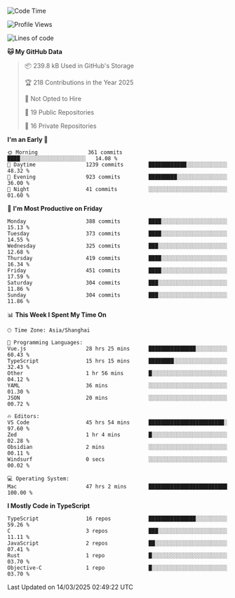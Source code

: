 <!--START_SECTION:waka-->
![Code Time](http://img.shields.io/badge/Code%20Time-3%2C231%20hrs%2052%20mins-blue)

![Profile Views](http://img.shields.io/badge/Profile%20Views-81-blue)

![Lines of code](https://img.shields.io/badge/From%20Hello%20World%20I%27ve%20Written-2.9%20million%20lines%20of%20code-blue)

**🐱 My GitHub Data** 

> 📦 239.8 kB Used in GitHub's Storage 
 > 
> 🏆 218 Contributions in the Year 2025
 > 
> 🚫 Not Opted to Hire
 > 
> 📜 19 Public Repositories 
 > 
> 🔑 16 Private Repositories 
 > 
**I'm an Early 🐤** 

```text
🌞 Morning                361 commits         ████░░░░░░░░░░░░░░░░░░░░░   14.08 % 
🌆 Daytime                1239 commits        ████████████░░░░░░░░░░░░░   48.32 % 
🌃 Evening                923 commits         █████████░░░░░░░░░░░░░░░░   36.00 % 
🌙 Night                  41 commits          ░░░░░░░░░░░░░░░░░░░░░░░░░   01.60 % 
```
📅 **I'm Most Productive on Friday** 

```text
Monday                   388 commits         ████░░░░░░░░░░░░░░░░░░░░░   15.13 % 
Tuesday                  373 commits         ████░░░░░░░░░░░░░░░░░░░░░   14.55 % 
Wednesday                325 commits         ███░░░░░░░░░░░░░░░░░░░░░░   12.68 % 
Thursday                 419 commits         ████░░░░░░░░░░░░░░░░░░░░░   16.34 % 
Friday                   451 commits         ████░░░░░░░░░░░░░░░░░░░░░   17.59 % 
Saturday                 304 commits         ███░░░░░░░░░░░░░░░░░░░░░░   11.86 % 
Sunday                   304 commits         ███░░░░░░░░░░░░░░░░░░░░░░   11.86 % 
```


📊 **This Week I Spent My Time On** 

```text
🕑︎ Time Zone: Asia/Shanghai

💬 Programming Languages: 
Vue.js                   28 hrs 25 mins      ███████████████░░░░░░░░░░   60.43 % 
TypeScript               15 hrs 15 mins      ████████░░░░░░░░░░░░░░░░░   32.43 % 
Other                    1 hr 56 mins        █░░░░░░░░░░░░░░░░░░░░░░░░   04.12 % 
YAML                     36 mins             ░░░░░░░░░░░░░░░░░░░░░░░░░   01.30 % 
JSON                     20 mins             ░░░░░░░░░░░░░░░░░░░░░░░░░   00.72 % 

🔥 Editors: 
VS Code                  45 hrs 54 mins      ████████████████████████░   97.60 % 
Zed                      1 hr 4 mins         █░░░░░░░░░░░░░░░░░░░░░░░░   02.28 % 
Obsidian                 2 mins              ░░░░░░░░░░░░░░░░░░░░░░░░░   00.11 % 
Windsurf                 0 secs              ░░░░░░░░░░░░░░░░░░░░░░░░░   00.02 % 

💻 Operating System: 
Mac                      47 hrs 2 mins       █████████████████████████   100.00 % 
```

**I Mostly Code in TypeScript** 

```text
TypeScript               16 repos            ███████████████░░░░░░░░░░   59.26 % 
C                        3 repos             ███░░░░░░░░░░░░░░░░░░░░░░   11.11 % 
JavaScript               2 repos             ██░░░░░░░░░░░░░░░░░░░░░░░   07.41 % 
Rust                     1 repo              █░░░░░░░░░░░░░░░░░░░░░░░░   03.70 % 
Objective-C              1 repo              █░░░░░░░░░░░░░░░░░░░░░░░░   03.70 % 
```




 Last Updated on 14/03/2025 02:49:22 UTC
<!--END_SECTION:waka-->